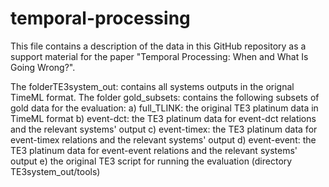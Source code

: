 # temporal-processing

This file contains a description of the data in this GitHub repository as a support material for the paper "Temporal Processing: When and What Is Going Wrong?".

The folderTE3system_out: contains all systems outputs in the orignal TimeML format. 
The folder gold_subsets: contains the following subsets of gold data for the evaluation: 
a) full_TLINK: the original TE3 platinum data in TimeML format
b) event-dct: the TE3 platinum data for event-dct relations and the relevant systems' output
c) event-timex: the TE3 platinum data for event-timex relations and the relevant systems' output
d) event-event: the TE3 platinum data for event-event relations and the relevant systems' output
e) the original TE3 script for running the evaluation (directory TE3system_out/tools)



